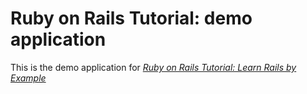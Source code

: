 # Ruby on Rails Tutorial: demo application

This is the demo application for
[*Ruby on Rails Tutorial: Learn Rails by Example*](http://railstutorial.org/)

